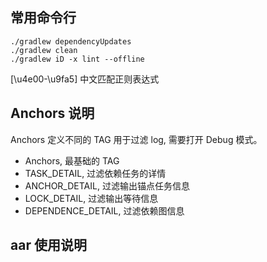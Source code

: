 ## 常用命令行

```
./gradlew dependencyUpdates
./gradlew clean
./gradlew iD -x lint --offline
```

[\u4e00-\u9fa5] 中文匹配正则表达式

## Anchors 说明

Anchors 定义不同的 TAG 用于过滤 log, 需要打开 Debug 模式。
- Anchors, 最基础的 TAG
- TASK_DETAIL, 过滤依赖任务的详情
- ANCHOR_DETAIL, 过滤输出锚点任务信息
- LOCK_DETAIL, 过滤输出等待信息
- DEPENDENCE_DETAIL, 过滤依赖图信息

## aar 使用说明
